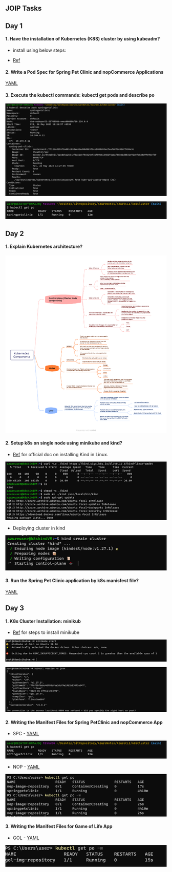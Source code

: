 JOIP Tasks
------------------

Day 1
------

#### 1.	Have the installation of Kubernetes (K8S) cluster by using kubeadm?

* install using below steps:

* [Ref](./K8sInstallation.md)


#### 2.	Write a Pod Spec for Spring Pet Clinic and nopCommerce Applications

[YAML](./PracticeYAMLFiles/Pods/spc.yaml)

#### 3.	Execute the kubectl commands: kubectl get pods and describe po

![output](./Images/Capture25.PNG)

![output](./Images/Capture26.PNG)

Day 2
-------


#### 1. Explain Kubernetes architecture?

![Ref](./Images/KubernetesComponents.png)

#### 2. Setup k8s on single node using minikube and kind?

* [Ref](https://kind.sigs.k8s.io/docs/user/quick-start/#installation) for official doc on installing Kind in Linux.

![Ref](./Images/Capture27.PNG)

* Deploying cluster in kind

![Ref](./Images/Capture28.PNG)

#### 3. Run the Spring Pet Clinic application by k8s manisfest file?
 

[YAML](./PracticeYAMLFiles/Pods/spc.yaml)


Day 3
------

#### 1.	 K8s Cluster Installation: minikub

* [Ref](https://vegastack.com/tutorials/how-to-install-kubernetes-with-minikube-on-ubuntu-20-04-lts/) for steps to install minikube

![Ref](./Images/Capture29.PNG) 

![Ref](./Images/Capture30.PNG)

#### 2.	Writing the Manifest Files for Spring PetClinic and nopCommerce App

* SPC - [YAML](./PracticeYAMLFiles/Pods/spc.yaml)

![Ref](./Images/Capture26.PNG)

* NOP - [YAML](./PracticeYAMLFiles/Pods/nop.yaml)

![Ref](./Images/Capture31.PNG)


#### 3.	Writing the Manifest Files for Game of Life App

* GOL - [YAML](./PracticeYAMLFiles/Pods/gol.yaml)

![Ref](./Images/Capture32.PNG)

